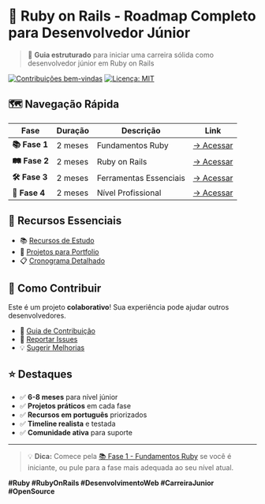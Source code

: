 # 🚀 Ruby on Rails - Roadmap Completo para Desenvolvedor Júnior

> 🎯 **Guia estruturado** para iniciar uma carreira sólida como desenvolvedor júnior em Ruby on Rails

[![Contribuições bem-vindas](https://img.shields.io/badge/contribuições-bem%20vindas-brightgreen.svg?style=flat)](CONTRIBUTING.md)
[![Licença: MIT](https://img.shields.io/badge/Licença-MIT-yellow.svg)](LICENSE)

## 🗺️ **Navegação Rápida**

| Fase | Duração | Descrição | Link |
|------|---------|-----------|------|
| **📚 Fase 1** | 2 meses | Fundamentos Ruby | [→ Acessar](fundamentos-ruby/) |
| **🛤️ Fase 2** | 2 meses | Ruby on Rails | [→ Acessar](ruby-on-rails/) |
| **🛠️ Fase 3** | 2 meses | Ferramentas Essenciais | [→ Acessar](ferramentas/) |
| **🚀 Fase 4** | 2 meses | Nível Profissional | [→ Acessar](nivel-profissional/) |

## 🎯 **Recursos Essenciais**

- 📚 [Recursos de Estudo](recursos/)
- 🎯 [Projetos para Portfolio](projetos-portfolio/)
- 📋 [Cronograma Detalhado](cronograma/)

## 🤝 **Como Contribuir**

Este é um projeto **colaborativo**! Sua experiência pode ajudar outros desenvolvedores.

- 📖 [Guia de Contribuição](CONTRIBUTING.md)
- 🐛 [Reportar Issues](../../issues)
- 💡 [Sugerir Melhorias](../../discussions)

## ⭐ **Destaques**

- ✅ **6-8 meses** para nível júnior
- ✅ **Projetos práticos** em cada fase
- ✅ **Recursos em português** priorizados
- ✅ **Timeline realista** e testada
- ✅ **Comunidade ativa** para suporte

---

> 💡 **Dica:** Comece pela [📚 Fase 1 - Fundamentos Ruby](fundamentos-ruby/) se você é iniciante, ou pule para a fase mais adequada ao seu nível atual.

**#Ruby #RubyOnRails #DesenvolvimentoWeb #CarreiraJunior #OpenSource**